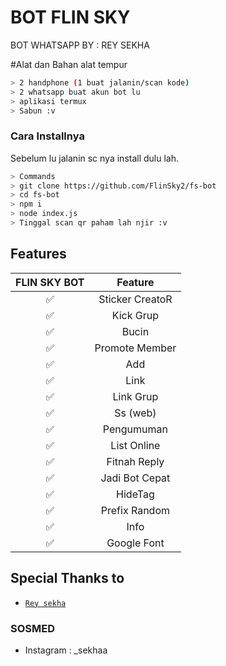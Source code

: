 # BOT FLIN SKY 
BOT WHATSAPP BY : REY SEKHA

#Alat dan Bahan
alat tempur
```bash
> 2 handphone (1 buat jalanin/scan kode)
> 2 whatsapp buat akun bot lu 
> aplikasi termux
> Sabun :v
```

### Cara Installnya
Sebelum lu jalanin sc nya install dulu lah.
```bash
> Commands
> git clone https://github.com/FlinSky2/fs-bot
> cd fs-bot
> npm i
> node index.js
> Tinggal scan qr paham lah njir :v
```

## Features

| FLIN SKY BOT       |                Feature           |
| :-----------: | :--------------------------------: |
|       ✅       | Sticker CreatoR                  |
|       ✅       | Kick Grup                        |
|       ✅       | Bucin                            |
|       ✅       | Promote Member                   |
|       ✅       | Add                              |
|       ✅       | Link                             |
|       ✅       | Link Grup                        |
|       ✅       | Ss (web)                         |
|       ✅       | Pengumuman                       |
|       ✅       | List Online                      |
|       ✅       | Fitnah Reply                     |
|       ✅       | Jadi Bot Cepat                   |
|       ✅       | HideTag                          |
|       ✅       | Prefix Random                    |
|       ✅       | Info                             |
|       ✅       | Google Font                      |

## Special Thanks to
* [`Rey sekha`](https://github.com/FlinSky/fsbot)

### SOSMED
* Instagram : _sekhaa

